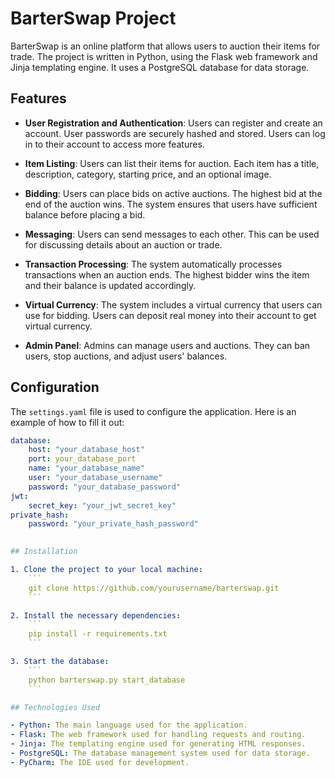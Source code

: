 # BarterSwap Project

BarterSwap is an online platform that allows users to auction their items for trade. The project is written in Python, using the Flask web framework and Jinja templating engine. It uses a PostgreSQL database for data storage.

## Features

- **User Registration and Authentication**: Users can register and create an account. User passwords are securely hashed and stored. Users can log in to their account to access more features.

- **Item Listing**: Users can list their items for auction. Each item has a title, description, category, starting price, and an optional image.

- **Bidding**: Users can place bids on active auctions. The highest bid at the end of the auction wins. The system ensures that users have sufficient balance before placing a bid.

- **Messaging**: Users can send messages to each other. This can be used for discussing details about an auction or trade.

- **Transaction Processing**: The system automatically processes transactions when an auction ends. The highest bidder wins the item and their balance is updated accordingly.

- **Virtual Currency**: The system includes a virtual currency that users can use for bidding. Users can deposit real money into their account to get virtual currency.

- **Admin Panel**: Admins can manage users and auctions. They can ban users, stop auctions, and adjust users' balances.

## Configuration

The `settings.yaml` file is used to configure the application. Here is an example of how to fill it out:

```yaml
database:
    host: "your_database_host"
    port: your_database_port
    name: "your_database_name"
    user: "your_database_username"
    password: "your_database_password"
jwt:
    secret_key: "your_jwt_secret_key"
private_hash:
    password: "your_private_hash_password"

    
## Installation

1. Clone the project to your local machine:
    ```
    git clone https://github.com/yourusername/barterswap.git
    ```

2. Install the necessary dependencies:
    ```
    pip install -r requirements.txt
    ```

3. Start the database:
    ```
    python barterswap.py start_database
    ```

## Technologies Used

- Python: The main language used for the application.
- Flask: The web framework used for handling requests and routing.
- Jinja: The templating engine used for generating HTML responses.
- PostgreSQL: The database management system used for data storage.
- PyCharm: The IDE used for development.
